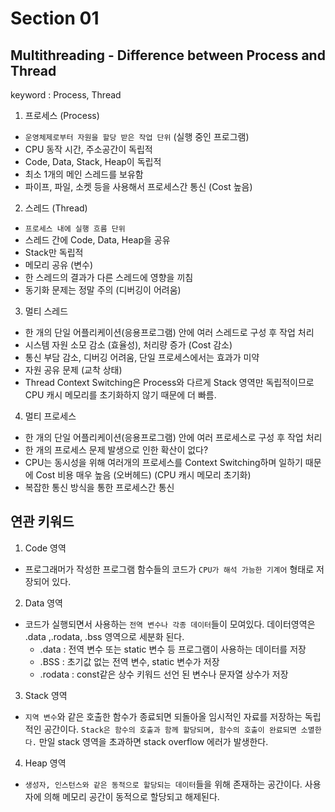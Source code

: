 # Section 01

## Multithreading - Difference between Process and Thread
keyword : Process, Thread

1. 프로세스 (Process)

- `운영체제로부터 자원을 할당 받은 작업 단위` (실행 중인 프로그램)
- CPU 동작 시간, 주소공간이 독립적
- Code, Data, Stack, Heap이 독립적
- 최소 1개의 메인 스레드를 보유함
- 파이프, 파일, 소켓 등을 사용해서 프로세스간 통신 (Cost 높음)

2. 스레드 (Thread)

- `프로세스 내에 실행 흐름 단위`
- 스레드 간에 Code, Data, Heap을 공유
- Stack만 독립적
- 메모리 공유 (변수)
- 한 스레드의 결과가 다른 스레드에 영향을 끼침
- 동기화 문제는 정말 주의 (디버깅이 어려움)

3. 멀티 스레드

- 한 개의 단일 어플리케이션(응용프로그램) 안에 여러 스레드로 구성 후 작업 처리
- 시스템 자원 소모 감소 (효율성), 처리량 증가 (Cost 감소)
- 통신 부담 감소, 디버깅 어려움, 단일 프로세스에서는 효과가 미약
- 자원 공유 문제 (교착 상태)
- Thread Context Switching은 Process와 다르게 Stack 영역만 독립적이므로 CPU 캐시 메모리를 초기화하지 않기 때문에 더 빠름.

4. 멀티 프로세스

- 한 개의 단일 어플리케이션(응용프로그램) 안에 여러 프로세스로 구성 후 작업 처리
- 한 개의 프로세스 문제 발생으로 인한 확산이 없다?
- CPU는 동시성을 위해 여러개의 프로세스를 Context Switching하며 일하기 때문에 Cost 비용 매우 높음 (오버헤드) (CPU 캐시 메모리 초기화)
- 복잡한 통신 방식을 통한 프로세스간 통신

## 연관 키워드

1. Code 영역

- 프로그래머가 작성한 프로그램 함수들의 코드가 `CPU가 해석 가능한 기계어` 형태로 저장되어 있다.

2. Data 영역

- 코드가 실행되면서 사용하는 `전역 변수나 각종 데이터`들이 모여있다. 데이터영역은 .data ,.rodata, .bss 영역으로 세분화 된다.
    - .data : 전역 변수 또는 static 변수 등 프로그램이 사용하는 데이터를 저장
    - .BSS : 초기값 없는 전역 변수, static 변수가 저장
    - .rodata : const같은 상수 키워드 선언 된 변수나 문자열 상수가 저장

3. Stack 영역

- `지역 변수`와 같은 호출한 함수가 종료되면 되돌아올 임시적인 자료를 저장하는 독립적인 공간이다. `Stack은 함수의 호출과 함께 할당되며, 함수의 호출이 완료되면 소멸한다.` 만일 stack 영역을 초과하면 stack overflow 에러가 발생한다.

4. Heap 영역

- `생성자, 인스턴스와 같은 동적으로 할당되는 데이터`들을 위해 존재하는 공간이다. 사용자에 의해 메모리 공간이 동적으로 할당되고 해제된다.